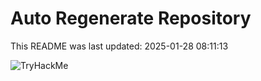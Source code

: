 # Auto Regenerate Repository

This README was last updated: 2025-01-28 08:11:13

 ![TryHackMe](https://tryhackme.com/badge/533634)